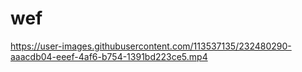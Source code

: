 # wef

https://user-images.githubusercontent.com/113537135/232480290-aaacdb04-eeef-4af6-b754-1391bd223ce5.mp4

